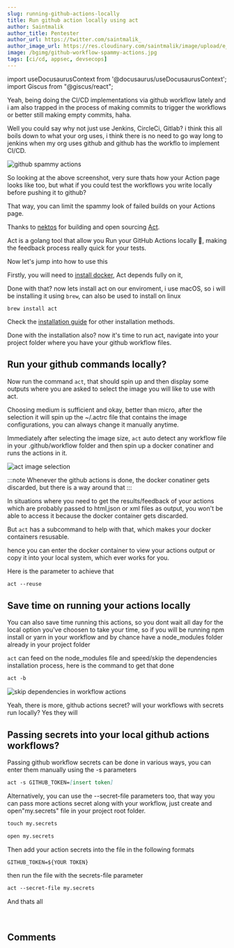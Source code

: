 ```yaml
---
slug: running-github-actions-locally
title: Run github action locally using act
author: Saintmalik
author_title: Pentester
author_url: https://twitter.com/saintmalik_
author_image_url: https://res.cloudinary.com/saintmalik/image/upload/e_sharpen:2000,q_74,r_0/v1641922078/saintmalik.webp
image: /bgimg/github-workflow-spammy-actions.jpg
tags: [ci/cd, appsec, devsecops]
---
```


import useDocusaurusContext from '@docusaurus/useDocusaurusContext';
import Giscus from "@giscus/react";

Yeah, being doing the CI/CD implementations via github workflow lately and i am also trapped in the process of making commits to trigger the workflows or better still making empty commits, haha.

Well you could say why not just use Jenkins, CircleCi, Gitlab? i think this all boils down to what your org uses, i think there is no need to go way long to jenkins when my org uses github and github has the workflo to implement CI/CD.

<picture>
  <source type="image/webp" srcset={`${useDocusaurusContext().siteConfig.customFields.imgurl}/bgimg/github-workflow-spammy-actions.webp`} alt="github spammy actions"/>
  <source type="image/jpg" srcset={`${useDocusaurusContext().siteConfig.customFields.imgurl}/bgimg/github-workflow-spammy-actions.jpg`} alt="github spammy actions"/>
  <img src={`${useDocusaurusContext().siteConfig.customFields.imgurl}/bgimg/github-workflow-spammy-actions.jpg`} alt="github spammy actions"/>
</picture>

So looking at the above screenshot, very sure thats how your Action page looks like too, but what if you could test the workflows you write locally before pushing it to github?

That way, you can limit the spammy look of failed builds on your Actions page.

Thanks to <a href="https://github.com/nektos/" target="_blank">nektos</a> for building and open sourcing <a href="https://github.com/nektos/act" target="_blank">Act</a>.

Act is a golang tool that allow you Run your GitHub Actions locally 🚀, making the feedback process really quick for your tests.

Now let's jump into how to use this

Firstly, you will need to <a href="https://docs.docker.com/get-docker/" target="_blank">install docker</a>, Act depends fully on it,

Done with that? now lets install act on our enviroment, i use macOS, so i will be installing it using ```brew```, can also be used to install on linux

```mdx
brew install act
```

Check the <a href="https://github.com/nektos/act#installation-through-package-managers" target="_blank">installation guide</a> for other installation methods.

Done with the installation also? now it's time to run act, navigate into your project folder where you have your github workflow files.

## Run your github commands locally?

Now run the command ```act```, that should spin up and then display some outputs where you are asked to select the image you will like to use with act.

Choosing medium is sufficient and okay, better than micro, after the selection it will spin up the ~/.actrc file that contains the image configurations, you can always change it manually anytime.

Immediately after selecting the image size, ```act``` auto detect any workflow file in your .github/workflow folder and  then spin up a docker conatiner and runs the actions in it.

<picture>
  <source type="image/webp" srcset={`${useDocusaurusContext().siteConfig.customFields.imgurl}/bgimg/act-image-selection.webp`} alt="act image selection"/>
  <source type="image/jpg" srcset={`${useDocusaurusContext().siteConfig.customFields.imgurl}/bgimg/act-image-selection.jpg`} alt="act image selection"/>
  <img src={`${useDocusaurusContext().siteConfig.customFields.imgurl}/bgimg/act-image-selection.jpg`} alt="act image selection"/>
</picture>

:::note
Whenever the github actions is done, the docker conatiner gets discarded, but there is a way around that
:::

In situations where you need to get the results/feedback of your actions which are probably passed to html,json or xml files as output, you won't be able to access it because the docker container gets discarded.

But ```act``` has a subcommand to help with that, which makes your docker containers resusable.

hence you can enter the docker container to view your actions output or copy it into your local system, which ever works for you.

Here is the parameter to achieve that

```md
act --reuse
```

## Save time on running your actions locally

You can also save time running this actions, so you dont wait all day for the local option you've choosen to take your time, so if you will be running npm install or yarn in your  workflow and by chance have a node_modules folder already in your project folder

```act``` can feed on the node_modules file and speed/skip the dependencies installation process, here is the command to get that done

```md
act -b
```
<picture>
  <source type="image/webp" srcset={`${useDocusaurusContext().siteConfig.customFields.imgurl}/bgimg/actions-github-workflow-skip.webp`} alt="skip dependencies in workflow actions"/>
  <source type="image/jpg" srcset={`${useDocusaurusContext().siteConfig.customFields.imgurl}/bgimg/actions-github-workflow-skip.jpg`} alt="skip dependencies in workflow actions"/>
  <img src={`${useDocusaurusContext().siteConfig.customFields.imgurl}/bgimg/actions-github-workflow-skip.jpg`} alt="skip dependencies in workflow actions"/>
</picture>

Yeah, there is more, github actions secret? will your workflows with secrets run locally? Yes they will

## Passing secrets into your local github actions workflows?

Passing github workflow secrets can be done in various ways, you can enter them manually using the -s parameters

```md
act -s GITHUB_TOKEN=[insert token]
```

Alternatively, you can use the --secret-file parameters too, that way you can pass more actions secret along with your workflow, just create and open"my.secrets" file in your project root folder.

```md
touch my.secrets
```

```md
open my.secrets
```

Then add your action secrets into the file in the following formats

```md
GITHUB_TOKEN=${YOUR TOKEN}
```

then run the file with the secrets-file parameter

```md
act --secret-file my.secrets
```

And thats all









<br/>
<h2>Comments</h2>
<Giscus
id="comments"
repo="saintmalik/blog.saintmalik.me"
repoId="MDEwOlJlcG9zaXRvcnkzOTE0MzQyOTI="
category="General"
categoryId="DIC_kwDOF1TQNM4CQ8lN"
mapping="title"
term="Comments"
reactionsEnabled="1"
emitMetadata="0"
inputPosition="top"
theme="preferred_color_scheme"
lang="en"
loading="lazy"
crossorigin="anonymous"
    />